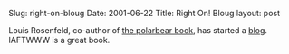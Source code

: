 Slug: right-on-bloug
Date: 2001-06-22
Title: Right On! Bloug
layout: post

Louis Rosenfeld, co-author of <a href="http://www.oreilly.com/catalog/infotecture/">the polarbear book</a>, has started a <a href="http://www.louisrosenfeld.com">blog</a>. IAFTWWW is a great book.
